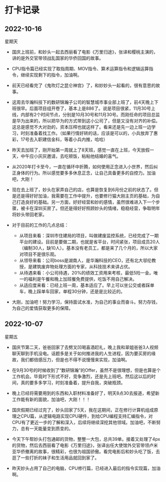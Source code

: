 # 打卡记录

## 2022-10-16

星期天

* 国庆上班前，和妙头一起去西丽看了电影《万里归途》，张译和樱桃主演的，讲的是外交官带领战乱国家的华侨回国的故事。

* CPU指令篇已经实现了取指周期、MOV指令、算术运算指令和逻辑运算指令，继续实现剩下的指令，加油啊。
* 前天已经看完了《鬼吹灯之昆仑神宫》了，和妙妙头一起看的，很有意思的故事。
* 这周去华瀚科技下的数研锦瀚子公司的智慧城市事业部上班了，前4天晚上下班很早。后面项目组开卷了，基本上是886了。说是项目很紧，11月30号上线，内部有2个时间节点，分别是10月30号和11月30号。而刚任命的项目总监是华为出来的，所以把华为的方式带到这小公司了，但是又没有对齐的补偿。这总是感觉不大对劲的，资本压榨也就这样了。看来还是先一边上班一边学习，时刻准备着找工作。（如果行情好转的话，应该是可以的，小兵放弃了惠彩，17号去入职建信金科，等着小兵内推，哈哈）
* 昨天去加班了，刚开始第一周就上了8天班，感觉一直在上班，今天放假一天，中午应小灰灰邀请，去吃顿饭，粘粘他结婚的喜气。
* 从2020年打卡至今，一直在循环中折腾，如何使用正念进入小世界，然后纠正身体的行为。所以感觉要多多休息正念，让自己具备更多的自控力。加油吧，大刚！
* 现在去上班了，妙头在家弄自己的店，也算是恢复到6月份之前的状态了。但是还是得好好加油，我需要在工作中提升，也要修行猫大刚主页的基础，为自己打造良好的基础。另一方面，好好经营和妙的感情，虽然很难进入下一个步骤，被卡在深圳买房了。但还是得好好照顾妙头的情绪，稳稳经营，争取明年将妙头带回老家。
* 对于目前的工作的几点总结：
  * 从项目来看：深圳市住建局的项目，叫做建废监控系统，已经完成了一期平台的建设。目前是要做二期，也就是省平台，时间紧张，项目成员20人（编制30人，缺10人）。基本没有老员工，都是来了几个月的，所以大家对项目不是很乐观。
  * 从领导来看：公司boss是湖南人，是华瀚科技的CEO，还有北大邬伦教授，是建筑废弃物处理方面的专家，从科技技术来讲占优。
  * 从待遇来看：小公司待遇，20%的绩效工资用来考核，最低5险一金。唯一的福利是午餐和晚上加班餐免费提供，吃饭不用自己解决。
  * 从适应度来看：已经上班一周，基本适应了。早上可以坐公交或者踩单车，晚上踩单车回家，单程30分钟，还是是比较近的。
* 大刚，加油吧！努力学习，保持面试水准，为自己的事业而奋斗。努力存钱，为自己的爱情获取更多的保障。

## 2022-10-07

星期五

* 国庆节第二天，爸爸回家了去劈叉凹喝喜酒赶礼，晚上我和翠姐爸爸3人视频聊天聊到手机没电。话题多是关于如何推进我的人生进程，因为要买房的缘故，我们都倍感压力，但是也不得不说慢慢来实现，加油啊。

* 在9月30号的时候收到了“数研锦瀚”的Offer，虽然不是很理想，但是也算是个工作机会。毕竟时下形式不好，竞争激烈，还是先上班吧。然后这以后的时间，真的要多多学习，时刻准备着，提升自我，突破瓶颈。
* 晚上已经将需要用到的东西和入职材料准备好了，明天8点30去报道，希望新工作能有新的面貌，加油吧，大刚！！！
* 国庆假期已经过完了，妙头回家了5天，我在这期间，正在修行计算机组成原理之CPU篇，从逻辑电路实现CPU硬件，到给CPU编程支持汇编指令，对CPU有了更近一步的了解和深入，后续将继续深挖其他领域。加油吧，不断努力，总有一天能量变到质变的。
* 今天下午帮妙头打包通邮的货物，整整一大包，总共39单。接着又处理了4px的货物，然后去西丽看了电影《万里归途》，张译出任大使馆外交官带领卢米亚华侨撤离的故事，很精彩，也很为祖国骄傲。看完电影后和妙头吃了饭，去逛了一些打折的袜子和生活用品就回到家了。
* 昨天妙头占用了自己的电脑，CPU修行篇，已经进入最后的指令实现篇，加油啊。

